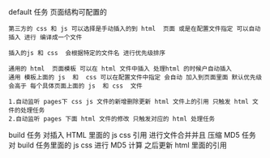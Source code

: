 default 任务
    页面结构可配置的

    第三方的 css 和 js 可以选择是手动插入的到 html  页面 或是在配置文件指定 可以自动  插入 进行 编译成一个文件

    插入的js 和 css  会根据特定的文件名 进行优先级排序 

    通用的 html  页面模板 可以在 html 文件中插入 处理html 的时候户自动插入
    通用 模板上面的 js  和  css 可以在配置文件中指定 会自动 加入到页面里面 默认优先级会高于 每个具体页面上面的 js  和 css  文件

    1.自动监听 pages下 css js 文件的新增删除更新 html 文件上的引用 只触发 html 文件的处理任务 
    2.自动监听 pages 下面 html 文件的修改 只触发对应的 html 处理任务

build 任务
    对插入 HTML 里面的 js  css 引用 进行文件合并并且 压缩 
MD5 任务
    对 build 任务里面的 js  css 进行 MD5 计算 之后更新 html 里面的引用